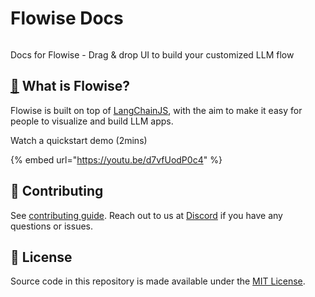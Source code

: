# Flowise Docs

<figure><img src=".gitbook/assets/flowise.gif" alt=""><figcaption></figcaption></figure>

Docs for Flowise - Drag & drop UI to build your customized LLM flow

## [🤔](https://emojipedia.org/thinking-face/) What is Flowise?

Flowise is built on top of [LangChainJS](https://github.com/hwchase17/langchainjs), with the aim to make it easy for people to visualize and build LLM apps.

Watch a quickstart demo (2mins)

{% embed url="https://youtu.be/d7vfUodP0c4" %}

## 🙌 Contributing

See [contributing guide](CONTRIBUTING.md). Reach out to us at [Discord](https://discord.gg/jbaHfsRVBW) if you have any questions or issues.

## 📄 License

Source code in this repository is made available under the [MIT License](LICENSE.md).
